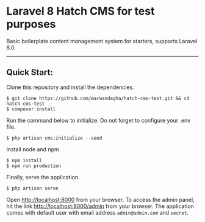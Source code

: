 # Laravel 8 Hatch CMS for test purposes
Basic boilerplate content management system for starters, supports Laravel 8.0.

-----


<a name="item2"></a>
## Quick Start:

Clone this repository and install the dependencies.

    $ git clone https://github.com/marwandagha/hatch-cms-test.git && cd hatch-cms-test
    $ composer install

Run the command below to initialize. Do not forget to configure your .env file. 

    $ php artisan cms:initialize --seed

Install node and npm 
    
    $ npm install
    $ npm run production

Finally, serve the application.

    $ php artisan serve

Open [http://localhost:8000](http://localhost:8000) from your browser. 
To access the admin panel, hit the link 
[http://localhost:8000/admin](http://localhost:8000/admin) from your browser.
The application comes with default user with email address `admin@admin.com` and `secret`.
